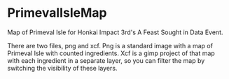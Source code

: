 # PrimevalIsleMap

Map of Primeval Isle for Honkai Impact 3rd's A Feast Sought in Data Event.

There are two files, png and xcf. Png is a standard image with a map of Primeval Isle with counted ingredients. Xcf is a gimp project of that map with each ingredient in a separate layer, so you can filter the map by switching the visibility of these layers.
